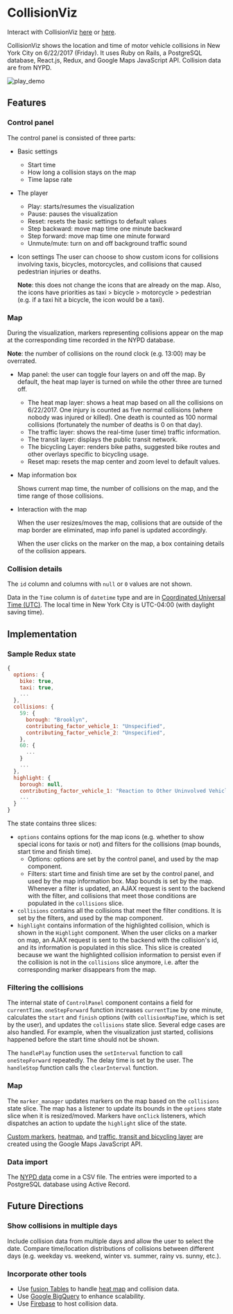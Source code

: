 # CollisionViz
Interact with CollisionViz [here](https://collisionviz.davidfeng.us/) or [here](https://collisionviz.herokuapp.com/).

CollisionViz shows the location and time of motor vehicle collisions in New York City on 6/22/2017 (Friday). It uses Ruby on Rails, a PostgreSQL database, React.js, Redux, and Google Maps JavaScript API. Collision data are from NYPD.

![play_demo](docs/play_demo.gif)
## Features
### Control panel
The control panel is consisted of three parts:
- Basic settings
  * Start time
  * How long a collision stays on the map
  * Time lapse rate
- The player
  * Play: starts/resumes the visualization
  * Pause: pauses the visualization
  * Reset: resets the basic settings to default values
  * Step backward: move map time one minute backward
  * Step forward: move map time one minute forward
  * Unmute/mute: turn on and off background traffic sound
- Icon settings
  The user can choose to show custom icons for collisions involving taxis, bicycles, motorcycles, and collisions that caused pedestrian injuries or deaths.

  **Note**: this does not change the icons that are already on the map. Also, the icons have priorities as taxi > bicycle > motorcycle > pedestrian (e.g. if a taxi hit a bicycle, the icon would be a taxi).

### Map

During the visualization, markers representing collisions appear on the map at the corresponding time recorded in the NYPD database.

**Note**: the number of collisions on the round clock (e.g. 13:00) may be overrated.

- Map panel: the user can toggle four layers on and off the map. By default, the heat map layer is turned on while the other three are turned off.
  * The heat map layer: shows a heat map based on all the collisions on 6/22/2017. One injury is counted as five normal collisions (where nobody was injured or killed). One death is counted as 100 normal collisions (fortunately the number of deaths is 0 on that day).
  * The traffic layer: shows the real-time (user time) traffic information.
  * The transit layer: displays the public transit network.
  * The bicycling Layer: renders bike paths, suggested bike routes and other overlays specific to bicycling usage.
  * Reset map: resets the map center and zoom level to default values.
- Map information box

  Shows current map time, the number of collisions on the map, and the time range of those collisions.
- Interaction with the map

  When the user resizes/moves the map, collisions that are outside of the map border are eliminated, map info panel is updated accordingly.

  When the user clicks on the marker on the map, a box containing details of the collision appears.

### Collision details

The `id` column and columns with `null` or `0` values are not shown.

Data in the `Time` column is of `datetime` type and are in [Coordinated Universal Time (UTC)](https://www.wikiwand.com/en/Coordinated_Universal_Time). The local time in New York City is UTC-04:00 (with daylight saving time).

## Implementation
### Sample Redux state
```javascript
{
  options: {
    bike: true,
    taxi: true,
    ...
  },
  collisions: {
    59: {
      borough: "Brooklyn",
      contributing_factor_vehicle_1: "Unspecified",
      contributing_factor_vehicle_2: "Unspecified",
    },
    60: {
      ...
    }
    ...
  },
  highlight: {
    borough: null,
    contributing_factor_vehicle_1: "Reaction to Other Uninvolved Vehicle",
    ...
  }
}
```
The state contains three slices:
- `options` contains options for the map icons (e.g. whether to show special icons for taxis or not) and filters for the collisions (map bounds, start time and finish time).
  * Options: options are set by the control panel, and used by the map component.
  * Filters: start time and finish time are set by the control panel, and used by the map information box. Map bounds is set by the map. Whenever a filter is updated, an AJAX request is sent to the backend with the filter, and collisions that meet those conditions are populated in the `collisions` slice.
- `collisions` contains all the collisions that meet the filter conditions. It is set by the filters, and used by the map component.
- `highlight` contains information of the highlighted collision, which is shown in the `Highlight` component. When the user clicks on a marker on map, an AJAX request is sent to the backend with the collision's id, and its information is populated in this slice. This slice is created because we want the highlighted collision information to persist even if the collision is not in the `collisions` slice anymore, i.e. after the corresponding marker disappears from the map.

### Filtering the collisions
The internal state of `ControlPanel` component contains a field for `currentTime`. `oneStepForward` function increases `currentTime` by one minute, calculates the `start` and `finish` options (with `collisionMapTime`, which is set by the user), and updates the `collisions` state slice. Several edge cases are also handled. For example, when the visualization just started, collisions happened before the start time should not be shown.

The `handlePlay` function uses the `setInterval` function to call `oneStepForward` repeatedly. The delay time is set by the user. The `handleStop` function calls the `clearInterval` function.

### Map
The `marker_manager` updates markers on the map based on the `collisions` state slice. The map has a listener to update its bounds in the `options` state slice when it is resized/moved. Markers have `onClick` listeners, which dispatches an action to update the `highlight` slice of the state.

[Custom markers](https://developers.google.com/maps/documentation/javascript/custom-markers), [heatmap](https://developers.google.com/maps/documentation/javascript/heatmaplayer), and [traffic, transit and bicycling layer](https://developers.google.com/maps/documentation/javascript/trafficlayer) are created using the Google Maps JavaScript API.

### Data import
The [NYPD data][data_link] come in a CSV file. The entries were imported to a PostgreSQL database using Active Record.

[data_link]: https://data.cityofnewyork.us/Public-Safety/NYPD-Motor-Vehicle-Collisions/h9gi-nx95

## Future Directions

### Show collisions in multiple days
Include collision data from multiple days and allow the user to select the date. Compare time/location distributions of collisions between different days (e.g. weekday vs. weekend, winter vs. summer, rainy vs. sunny, etc.).

### Incorporate other tools
* Use [fusion Tables](https://developers.google.com/maps/documentation/javascript/fusiontableslayer) to handle [heat map](https://developers.google.com/maps/documentation/javascript/heatmaplayer) and collision data.
* Use [Google BigQuery](https://cloud.google.com/bigquery/public-data/nypd-mv-collisions) to enhance scalability.
* Use [Firebase](https://firebase.google.com/) to host collision data.
